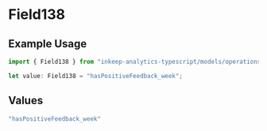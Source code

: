 # Field138

## Example Usage

```typescript
import { Field138 } from "inkeep-analytics-typescript/models/operations";

let value: Field138 = "hasPositiveFeedback_week";
```

## Values

```typescript
"hasPositiveFeedback_week"
```
